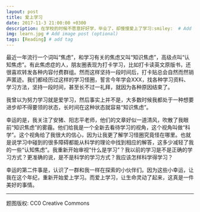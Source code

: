 ```yaml
---
layout: post
title: 爱上学习
date: 2017-11-3 21:00:00 +0300
description: 在学校的时候不愿意好好学，毕业了，却慢慢爱上了学习:smiley:  # Add post description (optional)
img: learn.jpg # Add image post (optional)
tags: [Reading] # add tag
---
```

最近一年流行一个词叫“焦虑”，和学习有关的焦虑又叫“知识焦虑”，高级点叫“认知焦虑”。有此焦虑症的人，朋友圈表现为打卡学习，比如打卡读英文原版书，还很喜欢转发各种内容付费群组。然而这样坚持一段时间后，打卡贴总会自然而然销声匿迹。我们都经历过这样的学习怪圈，誓言今年学会XXX，找各种学习资料、学习方法，坚持一段时间，甚至长不过一礼拜，就因为各种原因结束了。

我曾以为努力学习就是爱学习，然后事实上并不是，大多数时候我都处于一种想要进步却不得要领的状态，长时间在这种状态就容易“知识焦虑”。

幸运的是，我关注了安猪、阳志平老师，他们的文章好似一道清风，吹散了我眼前“知识焦虑”的雾霾。他们给我是一个全新去看待学习的视角，这个视角叫做“科学”。这个视角给了我很大的信心，因为让我更了解学习怪圈究竟怪在哪里。也就是说学习中碰到的很多障碍都能从科学的理论中找到相应的解答，这多少减轻了我的一些“认知焦虑”。我重新开始审视“什么是学习”？我以前的学习是不是正确的学习方式？更准确的说，是不是科学的学习方式？我应该怎样科学得学习？

幸运的第二件事是，认识了一群和我一样在探索的小伙伴们。因为这些小幸运，让我在这个年纪，重新开始爱上学习。而爱上学习，让生命灵动了起来，这真是一件美好的事情。

------------
题图版权: CC0 Creative Commons
